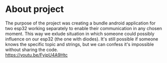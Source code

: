 # About project 

The purpose of the project was creating a bundle android application for two esp32 working separately to enable their communication in any chosen moment. This way we exlude situation in which someone could possibly influence on our esp32 (the one with diodes). It's still possible if someone knows the specific topic and strings, but we can confess it's impossible without sharing the code.  
https://youtu.be/FyjpU4A9Htc
